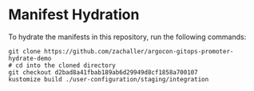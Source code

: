 # Manifest Hydration

To hydrate the manifests in this repository, run the following commands:

```shell
git clone https://github.com/zachaller/argocon-gitops-promoter-hydrate-demo
# cd into the cloned directory
git checkout d2bad8a41fbab189ab6d29949d8cf1858a700107
kustomize build ./user-configuration/staging/integration
```
